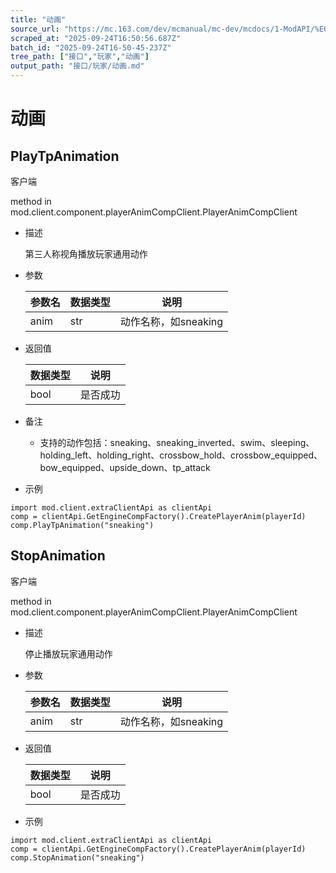 ```yaml
---
title: "动画"
source_url: "https://mc.163.com/dev/mcmanual/mc-dev/mcdocs/1-ModAPI/%E6%8E%A5%E5%8F%A3/%E7%8E%A9%E5%AE%B6/%E5%8A%A8%E7%94%BB.html"
scraped_at: "2025-09-24T16:50:56.687Z"
batch_id: "2025-09-24T16-50-45-237Z"
tree_path: ["接口","玩家","动画"]
output_path: "接口/玩家/动画.md"
---
```


#  动画

##  PlayTpAnimation

客户端

method in mod.client.component.playerAnimCompClient.PlayerAnimCompClient

*   描述
    
    第三人称视角播放玩家通用动作
    
*   参数
    
    | 参数名 | 数据类型 | 说明 |
    | --- | --- | --- |
    | anim | str | 动作名称，如sneaking |
    
*   返回值
    
    | 数据类型 | 说明 |
    | --- | --- |
    | bool | 是否成功 |
    
*   备注
    
    *   支持的动作包括：sneaking、sneaking\_inverted、swim、sleeping、holding\_left、holding\_right、crossbow\_hold、crossbow\_equipped、bow\_equipped、upside\_down、tp\_attack
*   示例
    

```
import mod.client.extraClientApi as clientApi
comp = clientApi.GetEngineCompFactory().CreatePlayerAnim(playerId)
comp.PlayTpAnimation("sneaking")

```

##  StopAnimation

客户端

method in mod.client.component.playerAnimCompClient.PlayerAnimCompClient

*   描述
    
    停止播放玩家通用动作
    
*   参数
    
    | 参数名 | 数据类型 | 说明 |
    | --- | --- | --- |
    | anim | str | 动作名称，如sneaking |
    
*   返回值
    
    | 数据类型 | 说明 |
    | --- | --- |
    | bool | 是否成功 |
    
*   示例
    

```
import mod.client.extraClientApi as clientApi
comp = clientApi.GetEngineCompFactory().CreatePlayerAnim(playerId)
comp.StopAnimation("sneaking")

```
